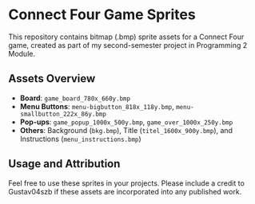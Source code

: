 # Connect Four Game Sprites

This repository contains bitmap (.bmp) sprite assets for a Connect Four game, created as part of my second-semester project in Programming 2 Module.

## Assets Overview

- **Board**: `game_board_780x_660y.bmp`
- **Menu Buttons**: `menu-bigbutton_818x_118y.bmp`, `menu-smallbutton_222x_86y.bmp`
- **Pop-ups**: `game_popup_1000x_500y.bmp`, `game_over_1000x_250y.bmp`
- **Others**: Background (`bkg.bmp`), Title (`titel_1600x_900y.bmp`), and Instructions (`menu_instructions.bmp`)

## Usage and Attribution

Feel free to use these sprites in your projects. Please include a credit to Gustav04szb if these assets are incorporated into any published work.
